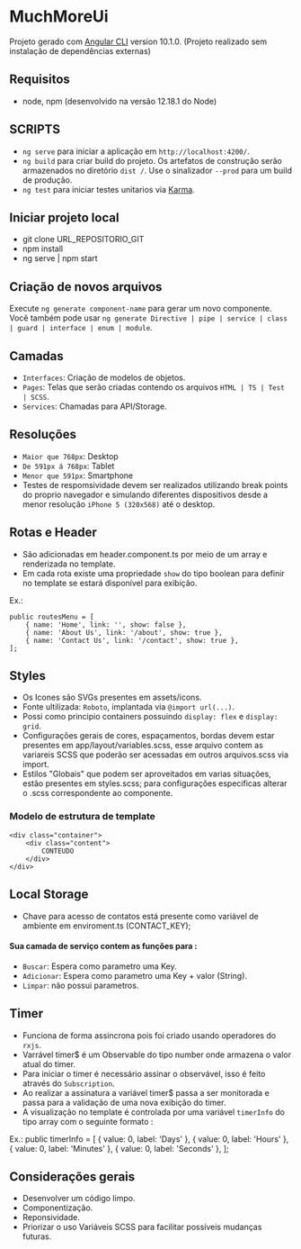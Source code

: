 
# MuchMoreUi
Projeto gerado com [Angular CLI](https://github.com/angular/angular-cli) version 10.1.0.
(Projeto realizado sem instalação de dependências externas)

## Requisitos
* node, npm (desenvolvido na versão 12.18.1 do Node) 

## SCRIPTS
- `ng serve` para iniciar a aplicação em `http://localhost:4200/`.
- `ng build` para criar build do projeto. Os artefatos de construção serão armazenados no diretório `dist /`. Use o sinalizador `--prod` para um build de produção.
- `ng test` para iniciar testes unitarios via [Karma](https://karma-runner.github.io).

## Iniciar projeto local
- git clone URL_REPOSITORIO_GIT
- npm install
- ng serve | npm start

## Criação de novos arquivos
Execute `ng generate component-name` para gerar um novo componente. Você também pode usar `ng generate Directive | pipe | service | class | guard | interface | enum | module`.

## Camadas
- `Interfaces`: Criação de modelos de objetos.
- `Pages`: Telas que serão criadas contendo os arquivos `HTML | TS | Test | SCSS`.
- `Services`: Chamadas para API/Storage.

## Resoluções
- `Maior que 768px`: Desktop
- `De 591px á 768px`: Tablet
- `Menor que 591px`: Smartphone
- Testes de respomsividade devem ser realizados utilizando break points do proprio navegador e simulando diferentes dispositivos
  desde a menor resolução `iPhone 5 (320x568)` até o desktop.

## Rotas e Header
- São adicionadas em header.component.ts por meio de um array e renderizada no template.
- Em cada rota existe uma propriedade `show` do tipo boolean para definir no template se estará disponível para exibição.

Ex.:

    public routesMenu = [
        { name: 'Home', link: '', show: false },
        { name: 'About Us', link: '/about', show: true },
        { name: 'Contact Us', link: '/contact', show: true },
    ];

## Styles
- Os Icones são SVGs presentes em assets/icons.
- Fonte ultilizada: `Roboto`, implantada via `@import url(...)`.
- Possi como principio containers possuindo `display: flex` e `display: grid`.
- Configurações gerais de cores, espaçamentos, bordas devem estar presentes em app/layout/variables.scss,
  esse arquivo contem as variareis SCSS que poderão ser acessadas em outros arquivos.scss via import.
- Estilos "Globais" que podem ser aproveitados em varias situações, estão presentes em styles.scss;
  para configurações especificas alterar o .scss correspondente ao componente.

### Modelo de estrutura de template 

    <div class="container"> 
        <div class="content">
            CONTEUDO
        </div>
    </div>

## Local Storage
- Chave para acesso de contatos está presente como variável de ambiente em enviroment.ts (CONTACT_KEY);

#### Sua camada de serviço contem as funções para :
* `Buscar`: Espera como parametro uma Key.
* `Adicionar`: Espera como parametro uma Key + valor (String).
* `Limpar`: não possui parametros.


## Timer 
- Funciona de forma assincrona pois foi criado usando operadores do `rxjs`.
- Varrável timer$ é um Observable do tipo number onde armazena o valor atual do timer.
- Para iniciar o timer é necessário assinar o observável, isso é feito através do `Subscription`.
- Ao realizar a assinatura a variável timer$ passa a ser monitorada e passa para a validação de uma nova exibição do timer.
- A visualização no template é controlada por uma variável `timerInfo` do tipo array com o seguinte formato : 
    
Ex.:
    public timerInfo = [
        { value: 0, label: 'Days' },
        { value: 0, label: 'Hours' },
        { value: 0, label: 'Minutes' },
        { value: 0, label: 'Seconds' },
    ];

## Considerações gerais
- Desenvolver um código limpo.
- Componentização.
- Reponsividade.
- Priorizar o uso Variáveis SCSS para facilitar possíveis mudanças futuras.